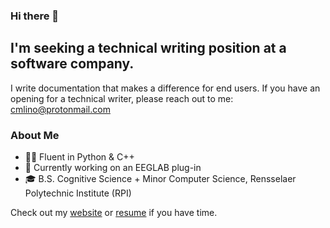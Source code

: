 ### Hi there 👋

<!--
**cmlino/cmlino** is a ✨ _special_ ✨ repository because its `README.md` (this file) appears on your GitHub profile.

Here are some ideas to get you started:

- 🔭 I’m currently working on ...
- 🌱 I’m currently learning ...
- 👯 I’m looking to collaborate on ...
- 🤔 I’m looking for help with ...
- 💬 Ask me about ...
- 📫 How to reach me: ...
- 😄 Pronouns: ...
- ⚡ Fun fact: ...
-->

## I'm seeking a technical writing position at a software company.
I write documentation that makes a difference for end users. If you have an opening for a technical writer, please reach out to me: cmlino@protonmail.com

### About Me
* 👩‍💻 Fluent in Python & C++
* 🧠 Currently working on an EEGLAB plug-in
* 🎓 B.S. Cognitive Science + Minor Computer Science, Rensselaer Polytechnic Institute (RPI)

Check out my [website](https://cmlino.github.io/) or [resume](https://cmlino.github.io/pdf/resume.pdf) if you have time. 

